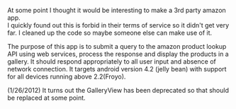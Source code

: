  At some point I thought it would be interesting to make a 3rd party amazon app.  
 I quickly found out this is forbid in their terms of service so it didn't get very far.
 I cleaned up the code so maybe someone else can make use of it. 
 
The purpose of this app is to submit a query to the amazon product lookup API using web services,
 process the response and display the products in a gallery.  It should respond appropriately to all user input and 
 absence of network connection.  It targets android version 4.2 (jelly bean) with support for all devices
 running above 2.2(Froyo).  


 (1/26/2012) It turns out the GalleryView has been deprecated so that should be replaced at some point. 